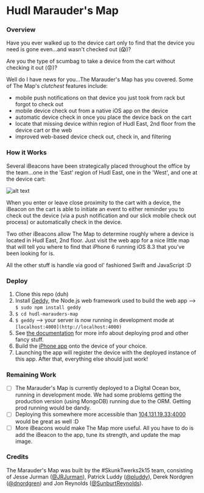 # Hudl Marauder's Map
### Overview
Have you ever walked up to the device cart only to find that the device you need is gone even...and wasn't checked
out (😱)?

Are you the type of scumbag to take a device from the cart without checking it out (😡)?

Well do I have news for you...The Marauder's Map has you covered. Some of The Map's *clutchest* features include:
 - mobile push notifications on that device you just took from rack but forgot to check out
 - mobile device check out from a native iOS app on the device
 - automatic device check in once you place the device back on the cart
 - locate that missing device within region of Hudl East, 2nd floor from the device cart or the web
 - improved web-based device check out, check in, and filtering

### How it Works
Several iBeacons have been strategically placed throughout the office by the team...one in the 'East' region of Hudl
East, one in the 'West', and one at the device cart:

![alt text](https://raw.githubusercontent.com/JRJurman/hudl-marauders-map/readme/public/img/hudl-zones/hudl-east-with-zones.png)

When you enter or leave close proximity to the cart with a device, the iBeacon on the cart is able to initiate an event
to either reminder you to check out the device (via a push notification and our slick mobile check out process) or
automatically check in the device.

Two other iBeacons allow The Map to determine roughly where a device is located in Hudl East, 2nd floor. Just visit the
web app for a nice little map that will tell you where to find that iPhone 6 running iOS 8.3 that you've been looking
for is.

All the other stuff is handle via good ol' fashioned Swift and JavaScript :D

### Deploy
 1. Clone this repo (duh)
 1. Install [Geddy](http://geddyjs.org), the Node.js web framework used to build the web app --> `$ sudo npm install geddy`
 1. `$ cd hudl-marauders-map`
 1. `$ geddy` --> your server is now running in development mode at `[localhost:4000](http://localhost:4000)`
 1. See [the documentation](http://geddyjs.org/documentation) for more info about deploying prod and other fancy stuff.
 1. Build the [iPhone app](https://github.com/pluddy/modi-marauders-map/) onto the device of your choice.
 1. Launching the app will register the device with the deployed instance of this app. After that, everything else
 should just work!

### Remaining Work
 - [ ] The Marauder's Map is currently deployed to a Digital Ocean box, running in development mode. We had some
 problems getting the production version (using MongoDB) running due to the ORM. Getting prod running would be dandy.
 - [ ] Deploying this somewhere more accessible than [104.131.19.33:4000](http://104.131.19.33:4000) would be great as
 well :D
 - [ ] More iBeacons would make The Map more useful. All you have to do is add the iBeacon to the app, tune its strength,
 and update the map image.

### Credits
The Marauder's Map was built by the \#SkunkTwerks2k15 team, consisting of Jesse Jurman
([@JRJurman](https://github.com/jrjurman)), Patrick Luddy ([@pluddy](https://github.com/pluddy)), Derek Nordgren
([@dnordgren](https://github.com/dnordgren)) and Jon Reynolds ([@SunburtReynolds](https://github.com/sunburtreynolds)).
